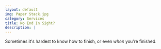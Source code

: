 ```yaml
---
layout: default
img: Paper Stack.jpg
category: Services
title: No End In Sight?
description: |
---
```

Sometimes it's hardest to know how to finish, or even _when_ you're finished.
